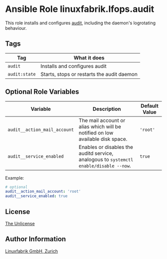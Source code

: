 # Ansible Role linuxfabrik.lfops.audit

This role installs and configures [audit](http://people.redhat.com/sgrubb/audit/), including the daemon's logrotating behaviour.


## Tags

| Tag           | What it does                               |
| ---           | ------------                               |
| `audit`       | Installs and configures audit              |
| `audit:state` | Starts, stops or restarts the audit daemon |


## Optional Role Variables

| Variable | Description | Default Value |
| -------- | ----------- | ------------- |
| `audit__action_mail_account` | The mail account or alias which will be notified on low available disk space. | `'root'` |
| `audit__service_enabled` | Enables or disables the auditd service, analogous to `systemctl enable/disable --now`. | `true` |

Example:
```yaml
# optional
audit__action_mail_account: 'root'
audit__service_enabled: true
```


## License

[The Unlicense](https://unlicense.org/)


## Author Information

[Linuxfabrik GmbH, Zurich](https://www.linuxfabrik.ch)
